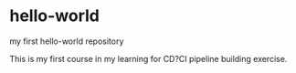 # hello-world
my first hello-world repository

This is my first course in my learning for CD?CI pipeline building exercise.
